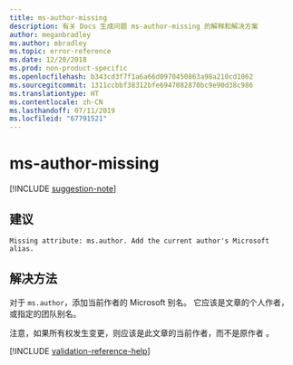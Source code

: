 ```yaml
---
title: ms-author-missing
description: 有关 Docs 生成问题 ms-author-missing 的解释和解决方案
author: meganbradley
ms.author: mbradley
ms.topic: error-reference
ms.date: 12/20/2018
ms.prod: non-product-specific
ms.openlocfilehash: b343cd3f7f1a6a66d0970450863a98a210cd1062
ms.sourcegitcommit: 1311ccbbf38312bfe6947082870bc9e90d38c986
ms.translationtype: HT
ms.contentlocale: zh-CN
ms.lasthandoff: 07/11/2019
ms.locfileid: "67791521"
---
```

# <a name="ms-author-missing"></a>ms-author-missing

[!INCLUDE [suggestion-note](includes/suggestion-note.md)]

## <a name="suggestion"></a>建议

`Missing attribute: ms.author. Add the current author's Microsoft alias.`

## <a name="resolution"></a>解决方法

对于 `ms.author`，添加当前作者的 Microsoft 别名。 它应该是文章的个人作者，或指定的团队别名。

注意，如果所有权发生变更，则应该是此文章的当前作者，而不是原作者  。

<!--make sure to add this file to your includes folder and verify the path-->
[!INCLUDE [validation-reference-help](includes/validation-reference-help.md)]
